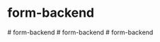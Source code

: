 # form-backend
#   f o r m - b a c k e n d  
 #   f o r m - b a c k e n d  
 #   f o r m - b a c k e n d  
 